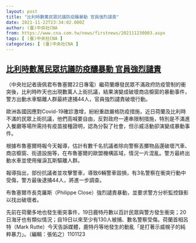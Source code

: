 ```yaml
---
layout: post
title: "比利時數萬民眾抗議防疫釀暴動 官員強烈譴責"
date: 2021-11-22T23:34:02.000Z
author: (臺)中央社CNA
from: https://www.cna.com.tw/news/firstnews/202111230003.aspx
tags: [ (臺)中央社CNA ]
categories: [ (臺)中央社CNA ]
---
```

<!--1637624042000-->
[比利時數萬民眾抗議防疫釀暴動 官員強烈譴責](https://www.cna.com.tw/news/firstnews/202111230003.aspx)
------

<div>
<div></div><div><p>（中央社記者唐佩君布魯塞爾22日專電）繼荷蘭爆發民眾不滿政府防疫管制的衝突後，比利時昨天也出現數萬人上街抗議，結果演變成破壞商店櫥窗的暴動事件，警方出動水車驅離人群最終逮捕44人，官員強烈譴責破壞行動。</p><p>歐洲各國因應對Covid-19確診激增，紛紛重啟嚴格防疫措施，近日荷蘭及比利時不滿的民眾上街抗議，他們高喊要自由，反對政府一連串限制措施，特別是不滿進入餐廳等場所需持有疫苗接種證明，認為分裂了社會，但示威活動卻演變成暴動事件。</p><p>根據布魯塞爾時報今天報導，估計有數千名抗議者除向警察丟擲物品還破壞汽車、商店櫥窗、街道設施等，在布魯塞爾的歐盟機構區域，情況一片混亂。警方最終出動水車並使用催淚瓦斯驅離人群。</p><p>報導指出，部份抗議者並攻擊警車，導致6輛警車毀損，有3名警察在衝突行動中受傷，警方最後逮捕44人，將進一步調查。</p><p>布魯塞爾市長克羅斯（Philippe Close）強烈譴責暴動，並要求警方分析監控錄影以找出破壞者。</p><p>先前在荷蘭多地也發生衝突事件，19日鹿特丹數以百計民眾與警方發生衝突；20日海牙也有類似情況；自19日以來至少有130人被捕、數名警察受傷。荷蘭首相呂特（Mark Rutte）今天告訴媒體，鹿特丹等地發生的動亂「是打著示威幌子的純粹暴力」。（編輯：張佑之）1101123</p></div>
</div>
